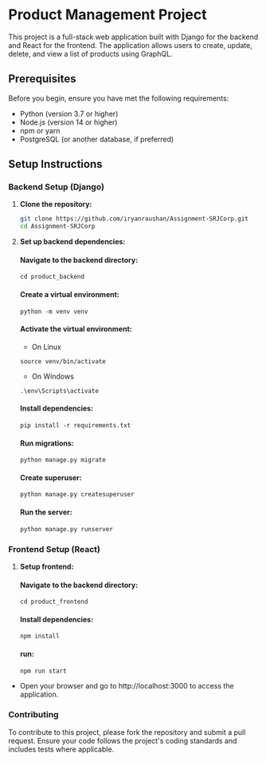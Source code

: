 # Product Management Project

This project is a full-stack web application built with Django for the backend and React for the frontend. The application allows users to create, update, delete, and view a list of products using GraphQL.

## Prerequisites

Before you begin, ensure you have met the following requirements:

- Python (version 3.7 or higher)
- Node.js (version 14 or higher)
- npm or yarn
- PostgreSQL (or another database, if preferred)

## Setup Instructions

### Backend Setup (Django)

1. **Clone the repository:**

   ```bash
   git clone https://github.com/iryanraushan/Assignment-SRJCorp.git
   cd Assignment-SRJCorp
   ```

2. **Set up backend dependencies:**

   #### Navigate to the backend directory:

   ```
   cd product_backend
   ```

   #### Create a virtual environment:

   ```
   python -m venv venv
   ```

   #### Activate the virtual environment:

   - On Linux

   ```
   source venv/bin/activate
   ```

   - On Windows

   ```
   .\env\Scripts\activate
   ```

   #### Install dependencies:

   ```
   pip install -r requirements.txt
   ```

   #### Run migrations:

   ```
   python manage.py migrate
   ```

   #### Create superuser:

   ```
   python manage.py createsuperuser
   ```

   #### Run the server:

   ```
   python manage.py runserver
   ```

### Frontend Setup (React)

1. **Setup frontend:**

   #### Navigate to the backend directory:

   ```
   cd product_frontend
   ```

   #### Install dependencies:

   ```
   npm install
   ```

   #### run:

   ```
   npm run start
   ```

- Open your browser and go to http://localhost:3000 to access the application.

### Contributing

To contribute to this project, please fork the repository and submit a pull request. Ensure your code follows the project's coding standards and includes tests where applicable.
